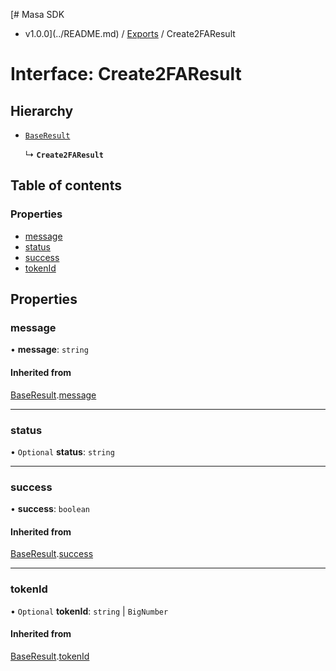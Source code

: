 [# Masa SDK
 - v1.0.0](../README.md) / [Exports](../modules.md) / Create2FAResult

# Interface: Create2FAResult

## Hierarchy

- [`BaseResult`](BaseResult.md)

  ↳ **`Create2FAResult`**

## Table of contents

### Properties

- [message](Create2FAResult.md#message)
- [status](Create2FAResult.md#status)
- [success](Create2FAResult.md#success)
- [tokenId](Create2FAResult.md#tokenid)

## Properties

### message

• **message**: `string`

#### Inherited from

[BaseResult](BaseResult.md).[message](BaseResult.md#message)

___

### status

• `Optional` **status**: `string`

___

### success

• **success**: `boolean`

#### Inherited from

[BaseResult](BaseResult.md).[success](BaseResult.md#success)

___

### tokenId

• `Optional` **tokenId**: `string` \| `BigNumber`

#### Inherited from

[BaseResult](BaseResult.md).[tokenId](BaseResult.md#tokenid)
